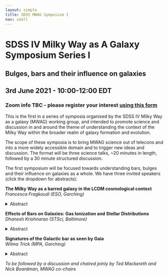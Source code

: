 ```yaml
---
layout: simple
title: SDSS MWAG Symposium I
nav: small
---
```


# SDSS IV Milky Way as A Galaxy Symposium Series I
## Bulges, bars and their influence on galaxies

## 3rd June 2021 - 10:00-12:00 EDT
### Zoom info TBC - please register your interest [using this form](https://forms.gle/iWHQFqcfn7Z7pwRDA)

This is the first in a series of symposia organised by the SDSS IV Milky Way as a galaxy (MWAG) working group, and intended to promote science and discussion in and around the theme of understanding the context of the Milky Way within the broader realm of galaxy formation and evolution.

The scope of these symposia is to bring MWAG science out of telecons and into a more widely accessible domain and to trigger new ideas and discussion. The format will be three science talks, ~20 minutes in length, followed by a 30 minute structured discussion.

The first symposium will be focused towards understanding bars, bulges and their influence on galaxies as a whole. We have three invited speakers (click the dropdown for abstracts):

**The Milky Way as a barred galaxy in the LCDM cosmological context**  
*Francesca Fragkoudi (ESO, Garching)*
<details>
<summary> Abstract </summary>
ABSTRACT TBC!
</details>

**Effects of Bars on Galaxies: Gas Ionization and Stellar Distributions**  
*Dhanesh Krishnarao (STSci, Baltimore)*
<details>
<summary> Abstract </summary>
Bars are prominent features of disk galaxies that transfer angular momentum across large scales, funnel gas across large radial extents, and drive resonances out to large scales. SDSS MaNGA and the citizen science project Galaxy Zoo:3D provide a unique sample to examine these complex phenomena through statistical studies. This talk will discuss some background of the large scale effects of bars based on N-body and hydrodynamic simulations of Milky Way like galaxies and apply their insight towards extragalactic samples of MaNGA galaxies. Two key results are: 1) gas surrounding bars tend to have unusual ionized gas properties compared to the rest of the disk and the inter bar regions. 2) The g-band light distribution of face on-barred galaxies may be used to identify bar resonances without requiring any kinematic information.
</details>

**Signatures of the Galactic bar as seen by Gaia**  
*Wilma Trick (MPA, Garching)*
<details>
<summary> Abstract </summary>
The central bar of our Galaxy is expected to strongly affect the structure of the stellar disk. Regions in the disk, where the orbits are in resonance with the bar's pattern speed, exhibit arches in velocity space and ridges in orbital action space. The biggest ridge is expected at the bar's outer Lindblad resonance (OLR).
And indeed, Gaia DR2 has revealed seven different ridges, among them the "Hercules", "Sirius" and "Hat" moving groups. Are these observed ridges caused the bar? This talk will...
(i) ...review how OLR orbits cause characteristic features in the radial velocities. This has been used to measure the bar's pattern speed from data, but has led to still unresolved ambiguities.
(ii) ...show how the bar resonances contribute to vertical signatures observed in the disk.
(iii) ...present that, by including metallicities as tracers for the stars' birth location, we might be able to distinguish between different resonances.
</details>

*To be followed by a discussion and chaired joinly by Ted Mackereth and Nick Boardman, MWAG co-chairs*
